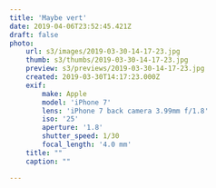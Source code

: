 ```yaml
---
title: 'Maybe vert'
date: 2019-04-06T23:52:45.421Z
draft: false
photo:
    url: s3/images/2019-03-30-14-17-23.jpg
    thumb: s3/thumbs/2019-03-30-14-17-23.jpg
    preview: s3/previews/2019-03-30-14-17-23.jpg
    created: 2019-03-30T14:17:23.000Z
    exif:
        make: Apple
        model: 'iPhone 7'
        lens: 'iPhone 7 back camera 3.99mm f/1.8'
        iso: '25'
        aperture: '1.8'
        shutter_speed: 1/30
        focal_length: '4.0 mm'
    title: ""
    caption: ""

---
```

